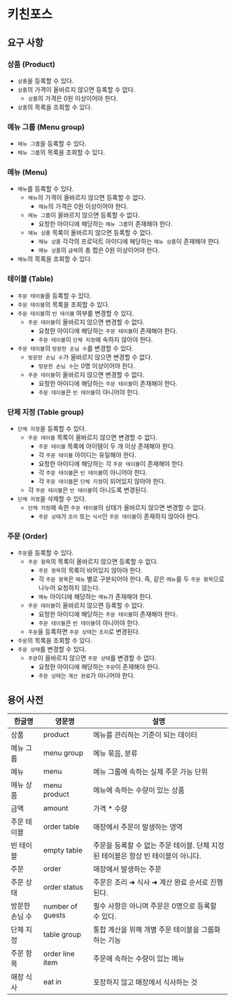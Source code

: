 # 키친포스

## 요구 사항

### 상품 (Product)

* `상품`을 등록할 수 있다.
* `상품`의 가격이 올바르지 않으면 등록할 수 없다.
    * `상품`의 가격은 0원 이상이어야 한다.
* `상품`의 목록을 조회할 수 있다.

### 메뉴 그룹 (Menu group)

* `메뉴 그룹`을 등록할 수 있다.
* `메뉴 그룹`의 목록을 조회할 수 있다.

### 메뉴 (Menu)

* `메뉴`를 등록할 수 있다.
  * `메뉴`의 가격이 올바르지 않으면 등록할 수 없다.
    * `메뉴`의 가격은 0원 이상이어야 한다.
  * `메뉴 그룹`이 올바르지 않으면 등록할 수 없다.
    * 요청한 아이디에 해당하는 `메뉴 그룹`이 존재해야 한다.
  * `메뉴 상품` 목록이 올바르지 않으면 등록할 수 없다.
    * `메뉴 상품` 각각의 프로덕트 아이디에 해당하는 `메뉴 상품`이 존재해야 한다.
    * `메뉴 상품`의 `금액`의 총 합은 0원 이상이어야 한다.
* `메뉴`의 목록을 조회할 수 있다.

### 테이블 (Table)

* `주문 테이블`을 등록할 수 있다.
* `주문 테이블`의 목록을 조회할 수 있다.
* `주문 테이블`의 `빈 테이블` 여부를 변경할 수 있다.
  * `주문 테이블`이 올바르지 않으면 변경할 수 없다.
    * 요청한 아이디에 해당하는 `주문 테이블`이 존재해야 한다.
    * `주문 테이블`이 `단체 지정`에 속하지 않아야 한다.
* `주문 테이블`의 `방문한 손님 수`를 변경할 수 있다.
  * `방문한 손님 수`가 올바르지 않으면 변경할 수 없다.
    * `방문한 손님 수`는 0명 이상이어야 한다.
  * `주문 테이블`이 올바르지 않으면 변경할 수 없다.
    * 요청한 아이디에 해당하는 `주문 테이블`이 존재해야 한다.
    * `주문 테이블`은 `빈 테이블`이 아니어야 한다.

### 단체 지정 (Table group)

* `단체 지정`을 등록할 수 있다.
  * `주문 테이블` 목록이 올바르지 않으면 변경할 수 없다.
    * `주문 테이블` 목록에 아이템이 두 개 이상 존재해야 한다.
    * 각 `주문 테이블` 아이디는 유일해야 한다.
    * 요청한 아이디에 해당하는 각 `주문 테이블`이 존재해야 한다.
    * 각 `주문 테이블`은 `빈 테이블`이 아니어야 한다.
    * 각 `주문 테이블`은 `단체 지정`이 되어있지 않아야 한다.
  * 각 `주문 테이블`은 `빈 테이블`이 아니도록 변경된다.
* `단체 지정`을 삭제할 수 있다.
  * `단체 지정`에 속한 `주문 테이블`의 상태가 올바르지 않으면 변경할 수 없다.
    * `주문 상태`가 `조리` 또는 `식사`인 `주문 테이블`이 존재하지 않아야 한다. 

### 주문 (Order)

* `주문`을 등록할 수 있다.
  * `주문 항목`의 목록이 올바르지 않으면 등록할 수 없다.
    * `주문 항목`의 목록이 비어있지 않아야 한다.
    * 각 `주문 항목`은 `메뉴` 별로 구분되어야 한다. 즉, 같은 `메뉴`를 두 `주문 항목`으로 나누어 요청하지 않는다.
    * `메뉴` 아이디에 해당하는 `메뉴`가 존재해야 한다.
  * `주문 테이블`이 올바르지 않으면 등록할 수 없다.
    * 요청한 아이디에 해당하는 `주문 테이블`이 존재해야 한다.
    * `주문 테이블`은 `빈 테이블`이 아니어야 한다. 
  * `주문`을 등록하면 `주문 상태`는 `조리`로 변경된다.
* `주문`의 목록을 조회할 수 있다.
* `주문 상태`를 변경할 수 있다.
  * `주문`이 올바르지 않으면 `주문 상태`를 변경할 수 없다.
    * 요청한 아이디에 해당하는 `주문`이 존재해야 한다.
    * `주문 상태`는 `계산 완료`가 아니어야 한다.

## 용어 사전

| 한글명 | 영문명 | 설명 |
| --- | --- | --- |
| 상품 | product | 메뉴를 관리하는 기준이 되는 데이터 |
| 메뉴 그룹 | menu group | 메뉴 묶음, 분류 |
| 메뉴 | menu | 메뉴 그룹에 속하는 실제 주문 가능 단위 |
| 메뉴 상품 | menu product | 메뉴에 속하는 수량이 있는 상품 |
| 금액 | amount | 가격 * 수량 |
| 주문 테이블 | order table | 매장에서 주문이 발생하는 영역 |
| 빈 테이블 | empty table | 주문을 등록할 수 없는 주문 테이블. 단체 지정된 테이블은 항상 빈 테이블이 아니다. |
| 주문 | order | 매장에서 발생하는 주문 |
| 주문 상태 | order status | 주문은 조리 ➜ 식사 ➜ 계산 완료 순서로 진행된다. |
| 방문한 손님 수 | number of guests | 필수 사항은 아니며 주문은 0명으로 등록할 수 있다. |
| 단체 지정 | table group | 통합 계산을 위해 개별 주문 테이블을 그룹화하는 기능 |
| 주문 항목 | order line item | 주문에 속하는 수량이 있는 메뉴 |
| 매장 식사 | eat in | 포장하지 않고 매장에서 식사하는 것 |
